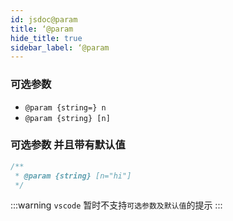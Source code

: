 ```yaml
---
id: jsdoc@param
title: ‘@param
hide_title: true
sidebar_label: ‘@param
---
```


### 可选参数

- `@param {string=} n`
- `@param {string} [n]`

### 可选参数 并且带有默认值

```javascript
/**
 * @param {string} [n="hi"]
 */
```

:::warning
`vscode` 暂时不支持`可选参数及默认值`的提示
:::
